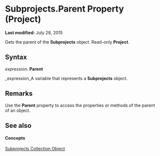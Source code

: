 
# Subprojects.Parent Property (Project)

 **Last modified:** July 28, 2015

Gets the parent of the  **Subprojects** object. Read-only **Project**.

## Syntax

 _expression_. **Parent**

 _expression_A variable that represents a  **Subprojects** object.


## Remarks

Use the  **Parent** property to access the properties or methods of the parent of an object.


## See also


#### Concepts


 [Subprojects Collection Object](15688529-6d9c-6429-0d22-a5a16c033dcc.md)
